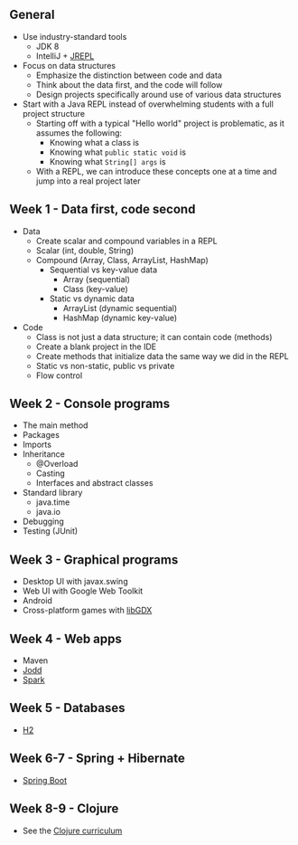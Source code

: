 ## General

* Use industry-standard tools
  * JDK 8
  * IntelliJ + [JREPL](https://plugins.jetbrains.com/plugin/7892)
* Focus on data structures
  * Emphasize the distinction between code and data
  * Think about the data first, and the code will follow
  * Design projects specifically around use of various data structures
* Start with a Java REPL instead of overwhelming students with a full project structure
  * Starting off with a typical "Hello world" project is problematic, as it assumes the following:
    * Knowing what a class is
    * Knowing what `public static void` is
    * Knowing what `String[] args` is
  * With a REPL, we can introduce these concepts one at a time and jump into a real project later

## Week 1 - Data first, code second

* Data
  * Create scalar and compound variables in a REPL
  * Scalar (int, double, String)
  * Compound (Array, Class, ArrayList, HashMap)
    * Sequential vs key-value data
      * Array (sequential)
      * Class (key-value)
    * Static vs dynamic data
      * ArrayList (dynamic sequential)
      * HashMap (dynamic key-value)
* Code
  * Class is not just a data structure; it can contain code (methods)
  * Create a blank project in the IDE
  * Create methods that initialize data the same way we did in the REPL
  * Static vs non-static, public vs private
  * Flow control

## Week 2 - Console programs

* The main method
* Packages
* Imports
* Inheritance
  * @Overload
  * Casting
  * Interfaces and abstract classes
* Standard library
  * java.time
  * java.io
* Debugging
* Testing (JUnit)

## Week 3 - Graphical programs

* Desktop UI with javax.swing
* Web UI with Google Web Toolkit
* Android
* Cross-platform games with [libGDX](https://libgdx.badlogicgames.com/)

## Week 4 - Web apps

* Maven
* [Jodd](http://jodd.org/)
* [Spark](http://sparkjava.com/)

## Week 5 - Databases

* [H2](http://www.h2database.com/html/main.html)

## Week 6-7 - Spring + Hibernate

* [Spring Boot](http://projects.spring.io/spring-boot/)

## Week 8-9 - Clojure

* See the [Clojure curriculum](https://github.com/oakes/clojure-assignments)
